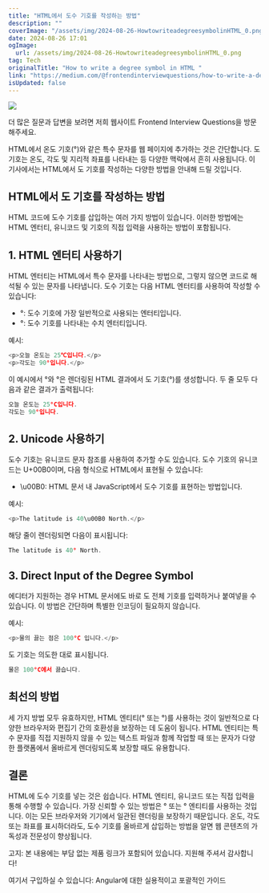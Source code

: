 ```yaml
---
title: "HTML에서 도수 기호를 작성하는 방법"
description: ""
coverImage: "/assets/img/2024-08-26-HowtowriteadegreesymbolinHTML_0.png"
date: 2024-08-26 17:01
ogImage: 
  url: /assets/img/2024-08-26-HowtowriteadegreesymbolinHTML_0.png
tag: Tech
originalTitle: "How to write a degree symbol in HTML "
link: "https://medium.com/@frontendinterviewquestions/how-to-write-a-degree-symbol-in-html-61406f387455"
isUpdated: false
---
```



<img src="/assets/img/2024-08-26-HowtowriteadegreesymbolinHTML_0.png" />

더 많은 질문과 답변을 보려면 저희 웹사이트 Frontend Interview Questions을 방문해주세요.

HTML에서 온도 기호(°)와 같은 특수 문자를 웹 페이지에 추가하는 것은 간단합니다. 도 기호는 온도, 각도 및 지리적 좌표를 나타내는 등 다양한 맥락에서 흔히 사용됩니다. 이 기사에서는 HTML에서 도 기호를 작성하는 다양한 방법을 안내해 드릴 것입니다.

## HTML에서 도 기호를 작성하는 방법

<div class="content-ad"></div>

HTML 코드에 도수 기호를 삽입하는 여러 가지 방법이 있습니다. 이러한 방법에는 HTML 엔터티, 유니코드 및 기호의 직접 입력을 사용하는 방법이 포함됩니다.

## 1. HTML 엔터티 사용하기

HTML 엔터티는 HTML에서 특수 문자를 나타내는 방법으로, 그렇지 않으면 코드로 해석될 수 있는 문자를 나타냅니다. 도수 기호는 다음 HTML 엔터티를 사용하여 작성할 수 있습니다:

- &deg;: 도수 기호에 가장 일반적으로 사용되는 엔터티입니다.
- &#176;: 도수 기호를 나타내는 수치 엔터티입니다.

<div class="content-ad"></div>

예시:

```js
<p>오늘 온도는 25℃입니다.</p>
<p>각도는 90°입니다.</p>
```

이 예시에서 &deg;와 &#176;은 렌더링된 HTML 결과에서 도 기호(°)를 생성합니다. 두 줄 모두 다음과 같은 결과가 출력됩니다:

```js
오늘 온도는 25°C입니다.
각도는 90°입니다.
```

<div class="content-ad"></div>

## 2. Unicode 사용하기

도수 기호는 유니코드 문자 참조를 사용하여 추가할 수도 있습니다. 도수 기호의 유니코드는 U+00B0이며, 다음 형식으로 HTML에서 표현될 수 있습니다:

- \u00B0: HTML 문서 내 JavaScript에서 도수 기호를 표현하는 방법입니다.

예시:

<div class="content-ad"></div>

```js
<p>The latitude is 40\u00B0 North.</p>
```

해당 줄이 렌더링되면 다음이 표시됩니다:

```js
The latitude is 40° North.
```

## 3. Direct Input of the Degree Symbol


<div class="content-ad"></div>

에디터가 지원하는 경우 HTML 문서에도 바로 도 전체 기호를 입력하거나 붙여넣을 수 있습니다. 이 방법은 간단하며 특별한 인코딩이 필요하지 않습니다.

예시:

```js
<p>물의 끓는 점은 100°C 입니다.</p>
```

도 기호는 의도한 대로 표시됩니다.

<div class="content-ad"></div>

```js
물은 100°C에서 끓습니다.
```

## 최선의 방법

세 가지 방법 모두 유효하지만, HTML 엔티티(&deg; 또는 &#176;)를 사용하는 것이 일반적으로 다양한 브라우저와 편집기 간의 호환성을 보장하는 데 도움이 됩니다. HTML 엔티티는 특수 문자를 직접 지원하지 않을 수 있는 텍스트 파일과 함께 작업할 때 또는 문자가 다양한 플랫폼에서 올바르게 렌더링되도록 보장할 때도 유용합니다.

## 결론

<div class="content-ad"></div>

HTML에 도수 기호를 넣는 것은 쉽습니다. HTML 엔티티, 유니코드 또는 직접 입력을 통해 수행할 수 있습니다. 가장 신뢰할 수 있는 방법은 &deg; 또는 &#176; 엔티티를 사용하는 것입니다. 이는 모든 브라우저와 기기에서 일관된 렌더링을 보장하기 때문입니다. 온도, 각도 또는 좌표를 표시하더라도, 도수 기호를 올바르게 삽입하는 방법을 알면 웹 콘텐츠의 가독성과 전문성이 향상됩니다.

고지: 본 내용에는 부담 없는 제품 링크가 포함되어 있습니다. 지원해 주셔서 감사합니다!

여기서 구입하실 수 있습니다: Angular에 대한 실용적이고 포괄적인 가이드
